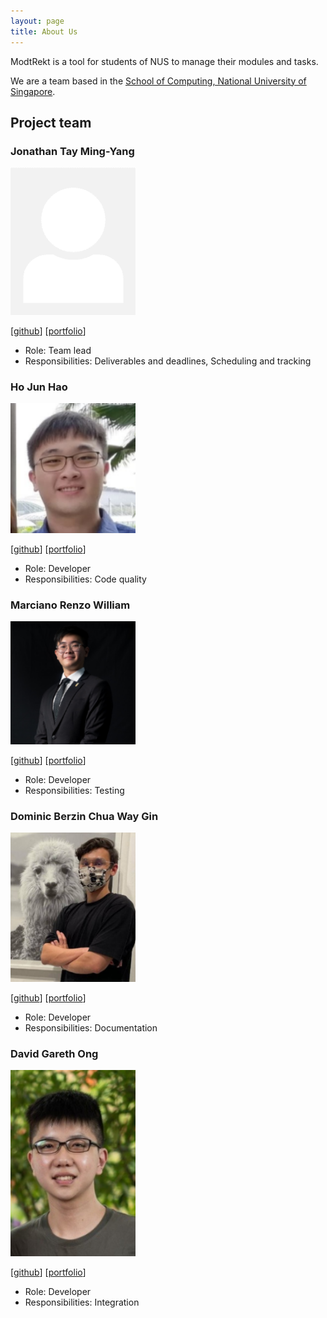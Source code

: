 ```yaml
---
layout: page
title: About Us
---
```


ModtRekt is a tool for students of NUS to manage their modules and tasks.

We are a team based in the [School of Computing, National University of Singapore](http://www.comp.nus.edu.sg).

## Project team

### Jonathan Tay Ming-Yang

<img src="images/jontmy.png" width="200px">

[[github](https://github.com/jontmy)]
[[portfolio](team/jontmy.md)]

* Role: Team lead
* Responsibilities: Deliverables and deadlines, Scheduling and tracking

### Ho Jun Hao

<img src="images/hojunhao2000.png" width="200px">

[[github](http://github.com/hojunhao2000)]
[[portfolio](team/hojunhao2000.md)]

* Role: Developer
* Responsibilities: Code quality

### Marciano Renzo William

<img src="images/midnightfeverrr.png" width="200px">

[[github](http://github.com/midnightfeverrr)] [[portfolio](team/midnightfeverrr.md)]

* Role: Developer
* Responsibilities: Testing

### Dominic Berzin Chua Way Gin

<img src="images/domoberzin.png" width="200px">

[[github](http://github.com/domoberzin)]
[[portfolio](team/domoberzin.md)]

* Role: Developer
* Responsibilities: Documentation

### David Gareth Ong

<img src="images/vvidday.png" width="200px">

[[github](http://github.com/vvidday)]
[[portfolio](team/vvidday.md)]

* Role: Developer
* Responsibilities: Integration
